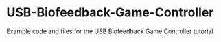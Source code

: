 USB-Biofeedback-Game-Controller
===============================

Example code and files for the USB Biofeedback Game Controller tutorial
